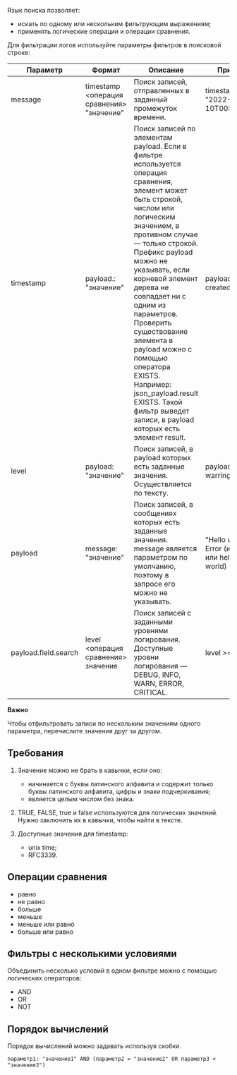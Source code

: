 Язык поиска позволяет:

- искать по одному или нескольким фильтрующим выражениям;
- применять логические операции и операции сравнения.

Для фильтрации логов используйте параметры фильтров в поисковой строке:

| Параметр             | Формат                                    | Описание | Пример |
| -------------------- | ----------------------------------------- | ------ | ------ |
| message              | timestamp <операция сравнения> "значение" | Поиск записей, отправленных в заданный промежуток времени. | timestamp >= "2022-04-10T00:00:00Z" |
| timestamp            | payload.<field>: "значение"               | Поиск записей по элементам payload. Если в фильтре используется операция сравнения, элемент может быть строкой, числом или логическим значением, в противном случае — только строкой. Префикс payload можно не указывать, если корневой элемент дерева не совпадает ни с одним из параметров. Проверить существование элемента в payload можно с помощью оператора EXISTS. Например: json_payload.result EXISTS. Такой фильтр выведет записи, в payload которых есть элемент result. | payload.status: created |
| level                | payload: "значение"                       | Поиск записей, в payload которых есть заданные значения. Осуществляется по тексту. | payload: warring |
| payload              | message: "значение"                       | 	Поиск записей, в сообщениях которых есть заданные значения. message является параметром по умолчанию, поэтому в запросе его можно не указывать. | "Hello world!" Error (или error или hello world) |
| payload.field.search | level <операция сравнения> значение       | Поиск записей с заданными уровнями логирования. Доступные уровни логирования — DEBUG, INFO, WARN, ERROR, CRITICAL. | level >= INFO |

<warn>  

**Важно**

Чтобы отфильтровать записи по нескольким значениям одного параметра, перечислите значения друг за другом.

</warn>

## Требования

1. Значение можно не брать в кавычки, если оно:

    - начинается с буквы латинского алфавита и содержит только буквы латинского алфавита, цифры и знаки подчеркивания;
    - является целым числом без знака.

2. TRUE, FALSE, true и false используются для логических значений. Нужно заключить их в кавычки, чтобы найти в тексте.
3. Доступные значения для timestamp:

    - unix time;
    - RFC3339.

## Операции сравнения

- равно
- не равно
- больше
- меньше
- меньше или равно
- больше или равно

## Фильтры с несколькими условиями

Объединить несколько условий в одном фильтре можно с помощью логических операторов:

- AND
- OR
- NOT

## Порядок вычислений

Порядок вычислений можно задавать используя скобки.

```
параметр1: "значение1" AND (параметр2 = "значение2" OR параметр3 < "значение3")
```
